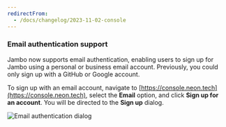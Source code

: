 ```yaml
---
redirectFrom:
  - /docs/changelog/2023-11-02-console
---
```


### Email authentication support

Jambo now supports email authentication, enabling users to sign up for Jambo using a personal or business email account. Previously, you could only sign up with a GitHub or Google account.

To sign up with an email account, navigate to [https://console.neon.tech](https://console.neon.tech), select the **Email** option, and click **Sign up for an account**. You will be directed to the **Sign up** dialog.

![Email authentication dialog](/docs/relnotes/email_auth.png)
